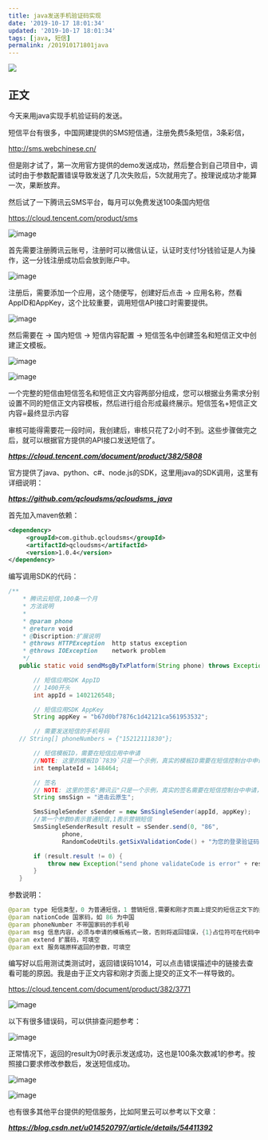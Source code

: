 ```yaml
---
title: java发送手机验证码实现
date: '2019-10-17 18:01:34'
updated: '2019-10-17 18:01:34'
tags: [java, 短信]
permalink: /201910171801java
---
```

![](https://img.hacpai.com/bing/20180526.jpg?imageView2/1/w/960/h/540/interlace/1/q/100)


## 正文
今天来用java实现手机验证码的发送。



短信平台有很多，中国网建提供的SMS短信通，注册免费5条短信，3条彩信，

http://sms.webchinese.cn/



但是刚才试了，第一次用官方提供的demo发送成功，然后整合到自己项目中，调试时由于参数配置错误导致发送了几次失败后，5次就用完了。按理说成功才能算一次，果断放弃。



然后试了一下腾讯云SMS平台，每月可以免费发送100条国内短信

https://cloud.tencent.com/product/sms

![image](https://imgconvert.csdnimg.cn/aHR0cDovL3VwbG9hZC1pbWFnZXMuamlhbnNodS5pby91cGxvYWRfaW1hZ2VzLzkxMzQ3NjMtZTQyZWI1YmIwMDY1MjYxZg?x-oss-process=image/format,png)

首先需要注册腾讯云账号，注册时可以微信认证，认证时支付1分钱验证是人为操作，这一分钱注册成功后会放到账户中。

![image](https://imgconvert.csdnimg.cn/aHR0cDovL3VwbG9hZC1pbWFnZXMuamlhbnNodS5pby91cGxvYWRfaW1hZ2VzLzkxMzQ3NjMtMDU4NjM5YzEwMjFmYTI3NQ?x-oss-process=image/format,png)

注册后，需要添加一个应用，这个随便写，创建好后点击 -> 应用名称，然看AppID和AppKey，这个比较重要，调用短信API接口时需要提供。

![image](https://imgconvert.csdnimg.cn/aHR0cDovL3VwbG9hZC1pbWFnZXMuamlhbnNodS5pby91cGxvYWRfaW1hZ2VzLzkxMzQ3NjMtYmM5OGY4NjZiOTAyNzYzMw?x-oss-process=image/format,png)

然后需要在 -> 国内短信 -> 短信内容配置 -> 短信签名中创建签名和短信正文中创建正文模板。

![image](https://imgconvert.csdnimg.cn/aHR0cDovL3VwbG9hZC1pbWFnZXMuamlhbnNodS5pby91cGxvYWRfaW1hZ2VzLzkxMzQ3NjMtZGY5ODdlZWY0YzZmZTA0NA?x-oss-process=image/format,png)

![image](https://imgconvert.csdnimg.cn/aHR0cDovL3VwbG9hZC1pbWFnZXMuamlhbnNodS5pby91cGxvYWRfaW1hZ2VzLzkxMzQ3NjMtZjgxNTBiZGE4YzczZDkyNQ?x-oss-process=image/format,png)

一个完整的短信由短信签名和短信正文内容两部分组成，您可以根据业务需求分别设置不同的短信正文内容模板，然后进行组合形成最终展示。短信签名+短信正文内容=最终显示内容

审核可能得需要花一段时间，我创建后，审核只花了2小时不到。这些步骤做完之后，就可以根据官方提供的API接口发送短信了。

***https://cloud.tencent.com/document/product/382/5808***

官方提供了java、python、c#、node.js的SDK，这里用java的SDK调用，这里有详细说明：

***https://github.com/qcloudsms/qcloudsms_java***

首先加入maven依赖：

```xml
<dependency>
     <groupId>com.github.qcloudsms</groupId>
     <artifactId>qcloudsms</artifactId>
     <version>1.0.4</version>
</dependency>
```

编写调用SDK的代码：

```java
/**
    * 腾讯云短信,100条一个月
    * 方法说明
    *
    * @param phone
    * @return void
    * @Discription:扩展说明
    * @throws HTTPException  http status exception
    * @throws IOException    network problem
    */
   public static void sendMsgByTxPlatform(String phone) throws Exception {

       // 短信应用SDK AppID
       // 1400开头
       int appId = 1402126548;

       // 短信应用SDK AppKey
       String appKey = "b67d0bf7876c1d42121ca561953532";

       // 需要发送短信的手机号码
   // String[] phoneNumbers = {"15212111830"};

       // 短信模板ID，需要在短信应用中申请
       //NOTE: 这里的模板ID`7839`只是一个示例，真实的模板ID需要在短信控制台中申请
       int templateId = 148464;

       // 签名
       // NOTE: 这里的签名"腾讯云"只是一个示例，真实的签名需要在短信控制台中申请，另外签名参数使用的是`签名内容`，而不是`签名ID`
       String smsSign = "进击云原生";

       SmsSingleSender sSender = new SmsSingleSender(appId, appKey);
       //第一个参数0表示普通短信,1表示营销短信
       SmsSingleSenderResult result = sSender.send(0, "86",
               phone,
               RandomCodeUtils.getSixValidationCode() + "为您的登录验证码，请于" + 10 + "分钟内填写。如非本人操作，请忽略本短信。", "", "");

       if (result.result != 0) {
           throw new Exception("send phone validateCode is error" + result.errMsg);
       }
   }
```

参数说明：

```java
@param type 短信类型，0 为普通短信，1 营销短信,需要和刚才页面上提交的短信正文下的类型一致
@param nationCode 国家码，如 86 为中国
@param phoneNumber 不带国家码的手机号
@param msg 信息内容，必须与申请的模板格式一致，否则将返回错误，{1}占位符可在代码中用实际需要发送的值替换
@param extend 扩展码，可填空
@param ext 服务端原样返回的参数，可填空
```

编写好以后用测试类测试时，返回错误码1014，可以点击错误描述中的链接去查看可能的原因。我是由于正文内容和刚才页面上提交的正文不一样导致的。

https://cloud.tencent.com/document/product/382/3771

![image](https://imgconvert.csdnimg.cn/aHR0cDovL3VwbG9hZC1pbWFnZXMuamlhbnNodS5pby91cGxvYWRfaW1hZ2VzLzkxMzQ3NjMtZDhlNzhkOTQyMzY3MmQyNw?x-oss-process=image/format,png)

以下有很多错误码，可以供排查问题参考：

![image](https://imgconvert.csdnimg.cn/aHR0cDovL3VwbG9hZC1pbWFnZXMuamlhbnNodS5pby91cGxvYWRfaW1hZ2VzLzkxMzQ3NjMtNzBiZDUzNzAxZjRkNTZiMQ?x-oss-process=image/format,png)

正常情况下，返回的result为0时表示发送成功，这也是100条次数减1的参考。按照接口要求修改参数后，发送短信成功。

![image](https://imgconvert.csdnimg.cn/aHR0cDovL3VwbG9hZC1pbWFnZXMuamlhbnNodS5pby91cGxvYWRfaW1hZ2VzLzkxMzQ3NjMtOGJkY2Q1YWM1MTBjMDYwNA?x-oss-process=image/format,png)

![image](https://imgconvert.csdnimg.cn/aHR0cDovL3VwbG9hZC1pbWFnZXMuamlhbnNodS5pby91cGxvYWRfaW1hZ2VzLzkxMzQ3NjMtYmIyY2JkYmFhZDIxZDA4MA?x-oss-process=image/format,png)

也有很多其他平台提供的短信服务，比如阿里云可以参考以下文章：

***https://blog.csdn.net/u014520797/article/details/54411392***
